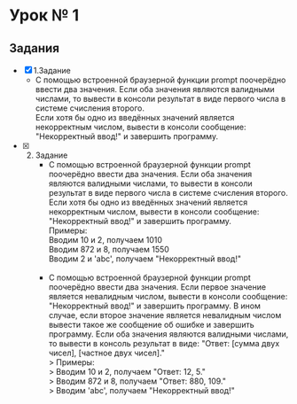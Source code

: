 # Урок № 1

## Задания

-   [x] 1.Задание<br>
    -   С помощью встроенной браузерной функции prompt поочерёдно ввести два значения. Если оба значения являются валидными числами, то вывести в консоли результат в виде первого числа в системе счисления второго.<br>
        Если хотя бы одно из введённых значений является некорректным числом, вывести в консоли сообщение: "Некорректный ввод!" и завершить программу.
        <br>
-   [x] 2. Задание <br>
       * С помощью встроенной браузерной функции prompt поочерёдно ввести два значения. Если оба значения являются валидными числами, то вывести в консоли результат в виде первого числа в системе счисления второго.<br>
          Если хотя бы одно из введённых значений является некорректным числом, вывести в консоли сообщение: "Некорректный ввод!" и завершить программу.<br>
          Примеры:<br>
          Вводим 10 и 2, получаем 1010 <br>
          Вводим 872 и 8, получаем 1550 <br>
          Вводим 2 и 'abc', получаем "Некорректный ввод!"<br><br>
       * С помощью встроенной браузерной функции prompt поочерёдно ввести два значения. Если первое значение является невалидным числом, вывести в консоли сообщение: "Некорректный ввод!" и завершить программу. В ином случае, если второе значение является невалидным числом вывести такое же сообщение об ошибке и завершить программу. Если оба значения являются валидными числами, то вывести в консоль результат в виде: "Ответ: [сумма двух чисел], [частное двух чисел]." <br> > Примеры:<br> > Вводим 10 и 2, получаем "Ответ: 12, 5."<br> > Вводим 872 и 8, получаем "Ответ: 880, 109."<br> > Вводим 'abc', получаем "Некорректный ввод!"
